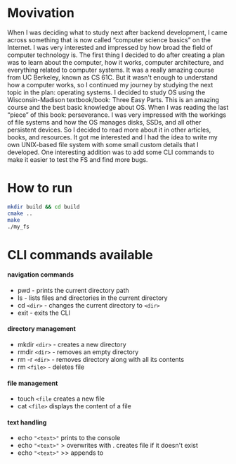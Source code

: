 # Movivation
When I was deciding what to study next after backend development, I came across something that is now called “computer science basics” on the Internet. I was very interested and impressed by how broad the field of computer technology is. The first thing I decided to do after creating a plan was to learn about the computer, how it works, computer architecture, and everything related to computer systems. It was a really amazing course from UC Berkeley, known as CS 61C. But it wasn't enough to understand how a computer works, so I continued my journey by studying the next topic in the plan: operating systems. I decided to study OS using the Wisconsin-Madison textbook/book: Three Easy Parts. This is an amazing course and the best basic knowledge about OS. When I was reading the last “piece” of this book: perseverance. I was very impressed with the workings of file systems and how the OS manages disks, SSDs, and all other persistent devices. So I decided to read more about it in other articles, books, and resources. It got me interested and I had the idea to write my own UNIX-based file system with some small custom details that I developed. One interesting addition was to add some CLI commands to make it easier to test the FS and find more bugs.



# How to run
```sh
mkdir build && cd build
cmake ..
make
./my_fs
```

# CLI commands available
#### navigation commands
- pwd - prints the current directory path
- ls - lists files and directories in the current directory
- cd `<dir>` - changes the current directory to `<dir>`
- exit - exits the CLI
#### directory management
- mkdir `<dir>` - creates a new directory
- rmdir `<dir>` - removes an empty directory
- rm -r `<dir>` - removes directory along with all its contents
- rm `<file>` - deletes file
#### file management
- touch `<file`	creates a new file
- cat `<file>` displays the content of a file
#### text handling
- echo `"<text>"`	prints <text> to the console
- echo `"<text>"` > <file> overwrites <file> with <text>. creates file if it doesn't exist
- echo `"<text>"` >> <file>	appends <text> to <file>
